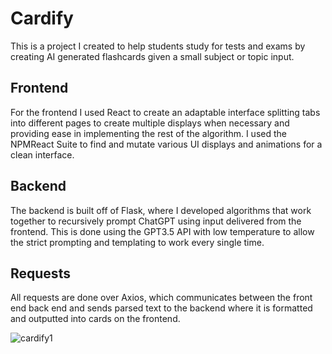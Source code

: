 # Cardify

This is a project I created to help students study for tests and exams by creating AI generated flashcards given a small subject or topic input.

## Frontend
For the frontend I used React to create an adaptable interface splitting tabs into different pages to create multiple displays when necessary and providing ease in implementing the rest of the algorithm. I used the NPMReact Suite to find and mutate various UI displays and animations for a clean interface. 


## Backend
The backend is built off of Flask, where I developed algorithms that work together to recursively prompt ChatGPT using input delivered from the frontend. This is done using the GPT3.5 API with low temperature to allow the strict prompting and templating to work every single time.


## Requests
All requests are done over Axios, which communicates between the front end back end and sends parsed text to the backend where it is formatted and outputted into cards on the frontend.


 
![cardify1](https://github.com/Ibzo1/Cardify/assets/110640043/e43c940d-1e98-4baa-a2e7-4ca39d2b36a0)
